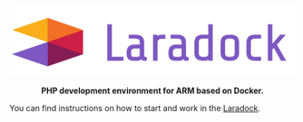 <p align="center">
    <img src="/.github/home-page-images/laradock-logo.jpg?raw=true" alt="Laradock Logo"/>
</p>

<p align="center"><b>PHP development environment for ARM based on Docker.</b></p>

You can find instructions on how to start and work in the [Laradock](http://laradock.io).
